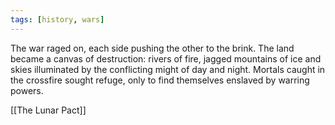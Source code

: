 ```yaml
---
tags: [history, wars]
---
```


The war raged on, each side pushing the other to the brink. The land became a canvas of destruction: rivers of fire, jagged mountains of ice and skies illuminated by the conflicting might of day and night. Mortals caught in the crossfire sought refuge, only to find themselves enslaved by warring powers.

[[The Lunar Pact]]

